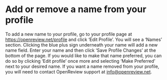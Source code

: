 # Add or remove a name from your profile

To add a new name to your profile, go to your profile page at https://openreview.net/profile and click ‘Edit Profile’. You will see a ‘Names’ section. Clicking the blue plus sign underneath your name will add a new name field. Enter your name and then click ‘Save Profile Changes’ at the bottom of the page. If you would like to make that name preferred, you can do so by clicking ‘Edit profile’ once more and selecting ‘Make Preferred’ next to your desired name. If you want a name removed from your profile, you will need to contact OpenReview support at info@openreview.net.
